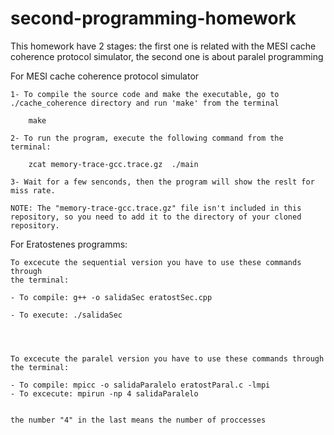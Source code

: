 # second-programming-homework
This homework have 2 stages: the first one is related with the MESI cache coherence protocol simulator, the second one is about paralel programming

For MESI cache coherence protocol simulator

	1- To compile the source code and make the executable, go to ./cache_coherence directory and run 'make' from the terminal

		make
      
	2- To run the program, execute the following command from the terminal:

		zcat memory-trace-gcc.trace.gz  ./main 
      
	3- Wait for a few senconds, then the program will show the reslt for miss rate.

	NOTE: The "memory-trace-gcc.trace.gz" file isn't included in this repository, so you need to add it to the directory of your cloned repository.


For Eratostenes programms:

	To excecute the sequential version you have to use these commands through 
	the terminal:

	- To compile: g++ -o salidaSec eratostSec.cpp 

	- To execute: ./salidaSec




	To excecute the paralel version you have to use these commands through 
	the terminal:
	
	- To compile: mpicc -o salidaParalelo eratostParal.c -lmpi
	- To excecute: mpirun -np 4 salidaParalelo


	the number "4" in the last means the number of proccesses